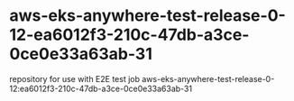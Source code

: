 # aws-eks-anywhere-test-release-0-12-ea6012f3-210c-47db-a3ce-0ce0e33a63ab-31
repository for use with E2E test job aws-eks-anywhere-test-release-0-12:ea6012f3-210c-47db-a3ce-0ce0e33a63ab-31
